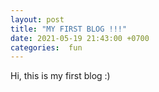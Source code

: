 ```yaml
---
layout: post
title: "MY FIRST BLOG !!!"
date: 2021-05-19 21:43:00 +0700
categories:  fun
---
```


Hi, this is my first blog :)